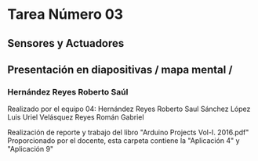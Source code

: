 # Tarea Número 03
## Sensores y Actuadores
## Presentación en diapositivas / mapa mental / 
### Hernández Reyes Roberto Saúl
Realizado por el equipo 04: 
Hernández Reyes Roberto Saul
Sánchez López Luis Uriel
Velásquez Reyes Román Gabriel

Realización de reporte y trabajo del libro "Arduino Projects Vol-I. 2016.pdf" 
Proporcionado por el docente, esta carpeta contiene la "Aplicación 4" y "Aplicación 9"
 
